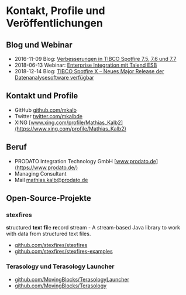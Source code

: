 # Kontakt, Profile und Veröffentlichungen

## Blog und Webinar
* 2016-11-09 Blog: [Verbesserungen in TIBCO Spotfire 7.5, 7.6 und 7.7](https://www.prodato.de/verbesserungen-in-spotfire/)
* 2018-06-13 Webinar: [Enterprise Integration mit Talend ESB](https://www.prodato.de/18-06-13-webinar-enterprise-integration-mit-talend-esb/)
* 2018-12-14 Blog: [TIBCO Spotfire X – Neues Major Release der Datenanalysesoftware verfügbar](https://www.prodato.de/spotfire-x/)

## Kontakt und Profile
* GitHub [github.com/mkalb](https://github.com/mkalb)
* Twitter [twitter.com/mkalbde](https://twitter.com/mkalbde)
* XING [www.xing.com/profile/Mathias_Kalb2](https://www.xing.com/profile/Mathias_Kalb2)

## Beruf
* PRODATO Integration Technology GmbH [www.prodato.de](https://www.prodato.de/)
* Managing Consultant
* Mail [mathias.kalb@prodato.de](mailto:mathias.kalb@prodato.de)

## Open-Source-Projekte

### stexfires
**s**tructured **tex**t **fi**le **re**cord **s**tream - A stream-based Java library to work with data from structured text files.

* [github.com/stexfires/stexfires](https://github.com/stexfires/stexfires/)
* [github.com/stexfires/stexfires-examples](https://github.com/stexfires/stexfires-examples/)

### Terasology und Terasology Launcher
* [github.com/MovingBlocks/TerasologyLauncher](https://github.com/MovingBlocks/TerasologyLauncher/)
* [github.com/MovingBlocks/Terasology](https://github.com/MovingBlocks/Terasology/)
